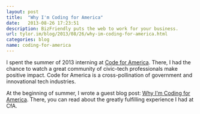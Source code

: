 ```yaml
---
layout: post
title:  "Why I'm Coding for America"
date:   2013-08-26 17:23:51
description: BizFriendly puts the web to work for your business.
url: tylor.im/blog/2013/08/26/why-im-coding-for-america.html
categories: blog
name: coding-for-america
---
```


I spent the summer of 2013 interning at [Code for America][Code for America]. There, I had the chance to watch a great community of civic-tech professionals make positive impact. Code for America is a cross-pollination of government and innovational tech industries. 

At the beginning of summer, I wrote a guest blog post: [Why I'm Coding for America][Why I'm Coding for America]. There, you can read about the greatly fulfilling experience I had at CfA.

[Code for America]:http://www.codeforamerica.org/
[Why I'm Coding for America]:http://www.codeforamerica.org/2013/08/26/tylor-louis-why-im-coding-for-america/
